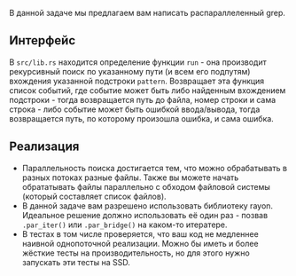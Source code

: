 В данной задаче мы предлагаем вам написать распараллеленный grep.

## Интерфейс

В `src/lib.rs` находится определение функции `run` - она производит рекурсивный поиск
по указанному пути (и всем его подпутям) вхождения указанной подстроки `pattern`.
Возвращает эта функция список событий, где событие может быть либо найденным вхождением
подстроки - тогда возвращается путь до файла, номер строки и сама строка - либо событие
может быть ошибкой ввода/вывода, тогда возвращается путь, по которому произошла ошибка,
и сама ошибка.

## Реализация

* Параллельность поиска достигается тем, что можно обрабатывать в разных потоках
разные файлы. Также вы можете начать обрататывать файлы параллельно с обходом
файловой системы (который составляет список файлов).
* В данной задаче вам разрешено использовать библиотеку rayon. Идеальное решение
должно использовать её один раз - позвав `.par_iter()` или `.par_bridge()`
на каком-то итератере.
* В тестах в том числе проверяется, что ваш код не медленнее наивной однопоточной реализации.
Можно бы иметь и более жёсткие тесты на производительность, но для этого нужно запускать эти тесты
на SSD.